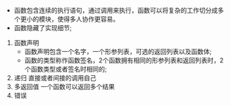 - 函数包含连续的执行语句，通过调用来执行，函数可以将复杂的工作切分成多个更小的模块，使得多人协作更容易。
- 函数隐藏了实现细节;
1. 函数声明
   - 函数声明包含一个名字，一个形参列表，可选的返回列表以及函数体;
   - 函数的类型称作函数签名，2个函数拥有相同的形参列表和返回列表时，2个函数类型或者签名时相同的;
2. 递归
   直接或者间接的调用自己
3. 多返回值
   一个函数可以返回多个结果
4. 错误
   
